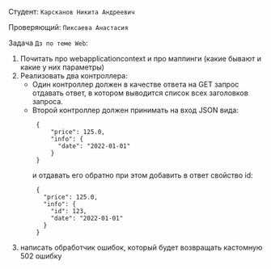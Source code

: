 Студент: `Карсканов Никита Андреевич`

Проверяющий: `Пиксаева Анастасия`

Задача `Дз по теме Web`:

1. Почитать про webapplicationcontext и про маппинги (какие бывают и какие у них параметры)
2. Реализовать два контроллера:
   - Один контроллер должен в качестве ответа на GET запрос отдавать ответ, в котором выводится список всех
      заголовков запроса.
   - Второй контроллер должен принимать на вход JSON вида:
     ```
      {
          "price": 125.0,
          "info": {
            "date": "2022-01-01"
          }
      }
     ```
      и отдавать его обратно при этом добавить в ответ свойство id:
     ```
      {
        "price": 125.0,
        "info": {
          "id": 123,
          "date": "2022-01-01"
        }
      }
     ```
3. написать обработчик ошибок, который будет возвращать кастомную 502 ошибку